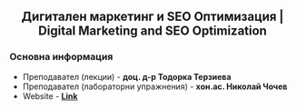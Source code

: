 <h2 align="center">Дигитален маркетинг и SEO Оптимизация | <br>Digital Marketing and SEO Optimization</h2>

### Основна информация
* Преподавател (лекции) - **доц. д-р Тодорка Терзиева**
* Преподавател (лабораторни упражнения) - **хон.ас. Николай Чочев**
* Website - [**Link**](https://chochev.eu/seo/)
